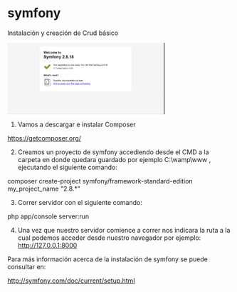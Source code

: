 # symfony

Instalación y creación de Crud básico

<img src="https://raw.githubusercontent.com/andresd55/symfony/master/Resources/doc/index.png" alt="index symfony" title="index" width="70%" align="middle" />

1. Vamos a descargar e instalar Composer 

https://getcomposer.org/

2. Creamos un proyecto de symfony accediendo desde el CMD a la carpeta en donde quedara guardado por ejemplo C:\wamp\www , ejecutando el siguiente comando:

composer create-project symfony/framework-standard-edition my_project_name "2.8.*"

3. Correr servidor con el siguiente comando:

php app/console server:run

4. Una vez que nuestro servidor comience a correr nos indicara la ruta a la cual podemos acceder desde nuestro navegador por ejemplo: http://127.0.0.1:8000


Para más información acerca de la instalación de symfony se puede consultar en:

http://symfony.com/doc/current/setup.html
